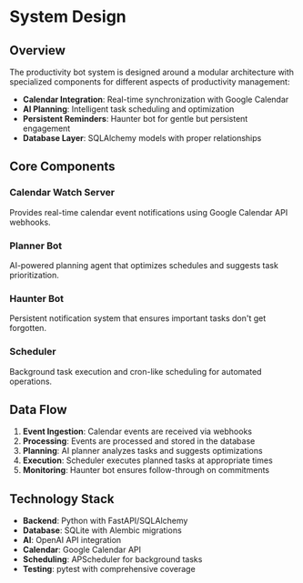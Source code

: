 # System Design

## Overview

The productivity bot system is designed around a modular architecture with specialized components for different aspects of productivity management:

- **Calendar Integration**: Real-time synchronization with Google Calendar
- **AI Planning**: Intelligent task scheduling and optimization
- **Persistent Reminders**: Haunter bot for gentle but persistent engagement
- **Database Layer**: SQLAlchemy models with proper relationships

## Core Components

### Calendar Watch Server
Provides real-time calendar event notifications using Google Calendar API webhooks.

### Planner Bot
AI-powered planning agent that optimizes schedules and suggests task prioritization.

### Haunter Bot
Persistent notification system that ensures important tasks don't get forgotten.

### Scheduler
Background task execution and cron-like scheduling for automated operations.

## Data Flow

1. **Event Ingestion**: Calendar events are received via webhooks
2. **Processing**: Events are processed and stored in the database
3. **Planning**: AI planner analyzes tasks and suggests optimizations
4. **Execution**: Scheduler executes planned tasks at appropriate times
5. **Monitoring**: Haunter bot ensures follow-through on commitments

## Technology Stack

- **Backend**: Python with FastAPI/SQLAlchemy
- **Database**: SQLite with Alembic migrations
- **AI**: OpenAI API integration
- **Calendar**: Google Calendar API
- **Scheduling**: APScheduler for background tasks
- **Testing**: pytest with comprehensive coverage
